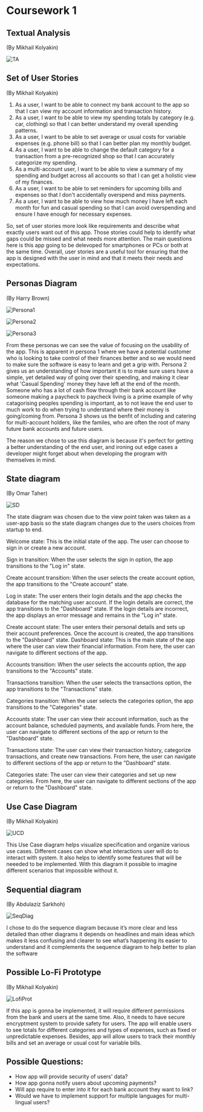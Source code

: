 # Coursework 1

## Textual Analysis
(By Mikhail Kolyakin)

![TA](assets/IMAGE_2023-02-28_17_16_12.jpg)

## Set of User Stories
(By Mikhail Kolyakin)

1. As a user, I want to be able to connect my bank account to the app so that I can view my account information and transaction history.
2. As a user, I want to be able to view my spending totals by category (e.g. car, clothing) so that I can better understand my overall spending patterns.
3. As a user, I want to be able to set average or usual costs for variable expenses (e.g. phone bill) so that I can better plan my monthly budget.
4. As a user, I want to be able to change the default category for a transaction from a pre-recognized shop so that I can accurately categorize my spending.
5. As a multi-account user, I want to be able to view a summary of my spending and budget across all accounts so that I can get a holistic view of my finances.
6. As a user, I want to be able to set reminders for upcoming bills and expenses so that I don't accidentally overspend and miss payments.
7. As a user, I want to be able to view how much money I have left each month for fun and casual spending so that I can avoid overspending and ensure I have enough for necessary expenses.

So, set of user stories more look like requirements and describe what exactly users want out of this app. Those stories could help to identify what gaps could be missed and what needs more attention. The main questions here is this app going to be delevoped for smartphones or PCs or both at the same time. Overall, user stories are a useful tool for ensuring that the app is designed with the user in mind and that it meets their needs and expectations.

## Personas Diagram
(By Harry Brown)

![Persona1](assets/Screenshot_2023-03-07_161109.png)

![Persona2](assets/Screenshot_2023-03-07_161142.png)

![Persona3](assets/Screenshot_2023-03-07_161210.png)

From these personas we can see the value of focusing on the usability of the app. This is apparent in persona 1 where we have a potential customer who is looking to take control of their finances better and so we would need to make sure the software is easy to learn and get a grip with. Persona 2 gives us an understanding of how important it is to make sure users have a simple, yet detailed way of going over their spending, and making it clear what 'Casual Spending' money they have left at the end of the month. Someone who has a lot of cash flow through their bank account like someone making a paycheck to paycheck living is a prime example of why catagorising peoples spending is important, as to not leave the end user to much work to do when trying to understand where their money is going/coming from. Persona 3 shows us the benfit of including and catering for multi-account holders, like the familes, who are often the root of many future bank accounts and future users. 

The reason we chose to use this diagram is because it's perfect for getting a better understanding of the end user, and ironing out edge cases a developer might forget about when developing the program with themselves in mind.

## State diagram
(By Omar Taher)

![SD](assets/State_Diagram.jpg)

The state diagram was chosen due to the view point taken was taken as a user-app basis so the state diagram changes due to the users choices from startup to end.

Welcome state: This is the initial state of the app. The user can choose to sign in or create a new account.

Sign in transition: When the user selects the sign in option, the app transitions to the "Log in" state.

Create account transition: When the user selects the create account option, the app transitions to the "Create account" state.

Log in state: The user enters their login details and the app checks the database for the matching user account. If the login details are correct, the app transitions to the "Dashboard" state. If the login details are incorrect, the app displays an error message and remains in the "Log in" state.

Create account state: The user enters their personal details and sets up their account preferences. Once the account is created, the app transitions to the "Dashboard" state. 
Dashboard state: This is the main state of the app where the user can view their financial information. From here, the user can navigate to different sections of the app.

Accounts transition: When the user selects the accounts option, the app transitions to the "Accounts" state.

Transactions transition: When the user selects the transactions option, the app transitions to the "Transactions" state.

Categories transition: When the user selects the categories option, the app transitions to the "Categories" state.

Accounts state: The user can view their account information, such as the account balance, scheduled payments, and available funds. From here, the user can navigate to different sections of the app or return to the "Dashboard" state.

Transactions state: The user can view their transaction history, categorize transactions, and create new transactions. From here, the user can navigate to different sections of the app or return to the "Dashboard" state.

Categories state: The user can view their categories and set up new categories. From here, the user can navigate to different sections of the app or return to the "Dashboard" state.

## Use Case Diagram
(By Mikhail Kolyakin)

![UCD](assets/CW1__UCD_.jpg)

This Use Case diagram helps visualize specification and organize various use cases. Different cases can show what interactions user will do to interact with system. It also helps to identify some features that will be neeeded to be implemented. With this diagram it possible to imagine different scenarios that impossible without it.

## Sequential diagram
(By Abdulaziz Sarkhoh)

![SeqDiag](assets/diagram.jpg)

I chose to do the  sequence diagram because it’s more clear and less detailed than other diagrams it depends on headlines and main ideas which makes it less confusing and clearer to see what’s happening its easier to understand and it complements the sequence diagram to help better to plan the software

## Possible Lo-Fi Prototype
(By Mikhail Kolyakin)

![LofiProt](assets/Lo-Fi_Prototype.png)

If this app is gonna be implemented, it will require different permissions from the bank and users at the same time. Also, it needs to have secure encryptment system to provide safety for users. The app will enable users to see totals for different categories and types of expenses, such as fixed or unpredictable expenses. Besides, app will allow users to track their monthly bills and set an average or usual cost for variable bills.


## Possible Questions:
- How app will provide security of users' data?
- How app gonna notify users about upcoming payments?
- Will app require to enter into it for each bank account they want to link?
- Would we have to implement support for multiple languages for multi-lingual users?
